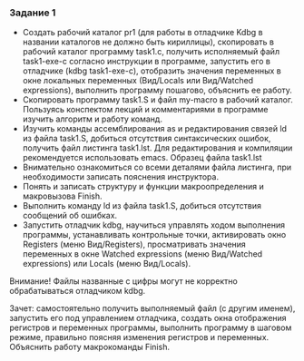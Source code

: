### Задание 1

- Создать рабочий каталог pr1 (для работы в отладчике Kdbg в названии каталогов не должно быть кириллицы), скопировать в рабочий каталог программу task1.c, получить исполняемый файл task1-exe-c согласно инструкции в программе, запустить его в отладчике (kdbg task1-exe-c), отобразить значения переменных в окне локальных переменных (Вид/Locals или Вид/Watched expressions), выполнить программу пошагово, объяснить ее работу.
- Скопировать программу task1.S и файл my-macro в рабочий каталог. Пользуясь конспектом лекций и комментариями в программе изучить алгоритм и работу команд.
- Изучить команды ассемблирования as и редактирования связей ld из файла task1.S, добиться отсутствия синтаксических ошибок, получить файл листинга task1.lst. Для редактирования и компиляции рекомендуется использовать emacs. 
Образец файла task1.lst
- Внимательно ознакомиться со всеми деталями файла листинга, при необходимости записать пояснения инструктора.
- Понять и записать структуру и функции макроопределения и макровызова Finish.
- Выполнить команду ld из файла task1.S, добиться отсутствия сообщений об ошибках.
- Запустить отладчик kdbg, научиться управлять ходом выполнения программы, устанавливать контрольные точки, активировать окно Registers (меню Вид/Registers), просматривать значения переменных в окне Watched expressions (меню Вид/Watched expressions) или Locals (меню Вид/Locals). 

Внимание! Файлы названные с цифры могут не корректно обрабатываться отладчиком kdbg.

Зачет: самостоятельно получить выполняемый файл (с другим именем), запустить его под управлением отладчика, создать окна отображения регистров и переменных программы, выполнить программу в шаговом режиме, правильно поясняя изменения регистров и переменных. Объяснить работу макрокоманды Finish.